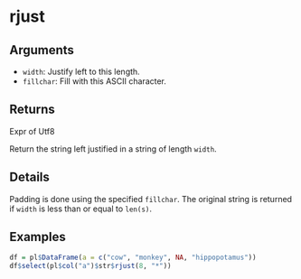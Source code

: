 # rjust

## Arguments

- `width`: Justify left to this length.
- `fillchar`: Fill with this ASCII character.

## Returns

Expr of Utf8

Return the string left justified in a string of length `width`.

## Details

Padding is done using the specified `fillchar`. The original string is returned if `width` is less than or equal to `len(s)`.

## Examples

```r
df = pl$DataFrame(a = c("cow", "monkey", NA, "hippopotamus"))
df$select(pl$col("a")$str$rjust(8, "*"))
```